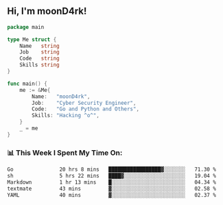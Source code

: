 <h2> Hi, I'm moonD4rk!</h2>

```go
package main

type Me struct {
	Name   string
	Job    string
	Code   string
	Skills string
}

func main() {
	me := &Me{
		Name:   "moonD4rk",
		Job:    "Cyber Security Engineer",
		Code:   "Go and Python and Others",
		Skills: "Hacking ^o^",
	}
	_ = me
}
```

<h3>📊 This Week I Spent My Time On:</h3>
<!-- <img align='right' src="https://github-readme-stats.vercel.app/api?username=moond4rk&show_icons=true&theme=radical", width="300" height="150"> -->

<!--START_SECTION:waka-->

```txt
Go               20 hrs 8 mins   █████████████████▓░░░░░░░   71.30 %
sh               5 hrs 22 mins   ████▓░░░░░░░░░░░░░░░░░░░░   19.04 %
Markdown         1 hr 13 mins    █░░░░░░░░░░░░░░░░░░░░░░░░   04.34 %
textmate         43 mins         ▓░░░░░░░░░░░░░░░░░░░░░░░░   02.58 %
YAML             40 mins         ▓░░░░░░░░░░░░░░░░░░░░░░░░   02.37 %
```

<!--END_SECTION:waka-->

